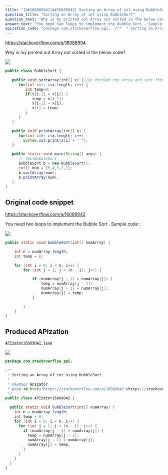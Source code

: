 ```yaml
---
title: "[Q#16088994][A#16089042] Sorting an Array of int using BubbleSort"
question_title: "Sorting an Array of int using BubbleSort"
question_text: "Why is my printed out Array not sorted in the below code?"
answer_text: "You need two loops to implement the Bubble Sort . Sample code :"
apization_code: "package com.stackoverflow.api;  /**  * Sorting an Array of int using BubbleSort  *  * @author APIzator  * @see <a href=\"https://stackoverflow.com/a/16089042\">https://stackoverflow.com/a/16089042</a>  */ public class APIzator16089042 {    public static void bubbleSort(int[] numArray) {     int n = numArray.length;     int temp = 0;     for (int i = 0; i < n; i++) {       for (int j = 1; j < (n - i); j++) {         if (numArray[j - 1] > numArray[j]) {           temp = numArray[j - 1];           numArray[j - 1] = numArray[j];           numArray[j] = temp;         }       }     }   } }"
---
```


https://stackoverflow.com/q/16088994

Why is my printed out Array not sorted in the below code?


<div class="code-logo"><img src="/stackoverflow.png" /></div>

```java
public class BubbleSort {

   public void sortArray(int[] x) {//go through the array and sort from smallest to highest
      for(int i=1; i<x.length; i++) {
         int temp=0;
         if(x[i-1] > x[i]) {
            temp = x[i-1];
            x[i-1] = x[i];
            x[i] = temp;
         }
      }
   }

   public void printArray(int[] x) {
      for(int i=0; i<x.length; i++)
        System.out.print(x[i] + " ");
   }

   public static void main(String[] args) {
      // TestBubbleSort
      BubbleSort b = new BubbleSort();
      int[] num = {5,4,3,2,1};
      b.sortArray(num);
      b.printArray(num);   
   }
}
```


## Original code snippet

https://stackoverflow.com/a/16089042

You need two loops to implement the Bubble Sort .
Sample code :

<div class="code-logo"><img src="/stackoverflow.png" /></div>

```java
public static void bubbleSort(int[] numArray) {

    int n = numArray.length;
    int temp = 0;

    for (int i = 0; i < n; i++) {
        for (int j = 1; j < (n - i); j++) {

            if (numArray[j - 1] > numArray[j]) {
                temp = numArray[j - 1];
                numArray[j - 1] = numArray[j];
                numArray[j] = temp;
            }

        }
    }
}
```

## Produced APIzation

[`APIzator16089042.java`](https://github.com/pasqualesalza/apization/raw/main/data/search/APIzator16089042.java)

<div class="code-logo"><img src="/apizator.png" /></div>

```java
package com.stackoverflow.api;

/**
 * Sorting an Array of int using BubbleSort
 *
 * @author APIzator
 * @see <a href="https://stackoverflow.com/a/16089042">https://stackoverflow.com/a/16089042</a>
 */
public class APIzator16089042 {

  public static void bubbleSort(int[] numArray) {
    int n = numArray.length;
    int temp = 0;
    for (int i = 0; i < n; i++) {
      for (int j = 1; j < (n - i); j++) {
        if (numArray[j - 1] > numArray[j]) {
          temp = numArray[j - 1];
          numArray[j - 1] = numArray[j];
          numArray[j] = temp;
        }
      }
    }
  }
}

```